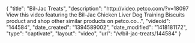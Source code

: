 {
    "title": "Bil-Jac Treats",
    "description": "http:\/\/video.petco.com\/?v=18097 View this video featuring the Bil-Jac Chicken Liver Dog Training Biscuits product and shop other similar products on petco.co...",
    "videoid": "144584",
    "date_created": "1394589002",
    "date_modified": "1418181172",
    "type": "captivate",
    "layout": "video",
    "url": "\/v\/bil-jac-treats\/144584"
}